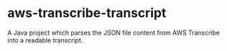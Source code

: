 # aws-transcribe-transcript
A Java project which parses the JSON file content from AWS Transcribe into a readable transcript. 
